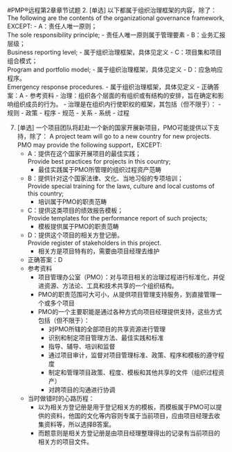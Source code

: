 #PMP®远程第2章章节试题
2. [单选] 以下都属于组织治理框架的内容，除了：
The following are the contents of the organizational governance framework, EXCEPT:
	- A：责任人唯一原则；  
The sole responsibility principle;
		- 责任人唯一原则属于管理要素
	- B：业务汇报层级；  
Business reporting level;
		- 属于组织治理框架，具体见定义
	- C：项目集和项目组合模式；  
Program and portfolio model;
		- 属于组织治理框架，具体见定义
	- D：应急响应程序。  
Emergency response procedures.
		- 属于组织治理框架，具体见定义
	- 正确答案：A
	- 参考资料
		- 治理：组织各个层面的有组织或有结构的安排，旨在确定和影响组织成员的行为。
		- 治理是在组织内行使职权的框架，其包括（但不限于）：
			- 规则
			- 政策
			- 程序
			- 规范
			- 关系
			- 系统
			- 过程

7. [单选] 一个项目团队将赶赴一个新的国家开展新项目，PMO可能提供以下支持，除了：
A project team will go to a new country for new projects. PMO may provide the following support，EXCEPT:
	- A：提供在这个国家开展项目的最佳实践；  
Provide best practices for projects in this country;
		- 最佳实践属于PMO所管理的组织过程资产范畴
	- B：提供针对这个国家法律、文化、当地习俗的专项培训；  
Provide special training for the laws, culture and local customs of this country;
		- 培训属于PMO的职责范畴
	- C：提供这类项目的绩效报告模板；  
Provide templates for the performance report of such projects;
		- 模板提供属于PMO的职责范畴
	- D：提供这个项目的相关方登记册。  
Provide register of stakeholders in this project.
		- 相关方是项目特有的，需要由项目经理去维护
	- 正确答案：D
	- 参考资料
		- 项目管理办公室（PMO）：对与项目相关的治理过程进行标准化，并促进资源、方法论、工具和技术共享的一个组织结构。
		- PMO的职责范围可大可小，从提供项目管理支持服务，到直接管理一个或多个项目
		- PMO的一个主要职能是通过各种方式向项目经理提供支持，这些方式包括（但不限于）：
			- 对PMO所辖的全部项目的共享资源进行管理
			- 识别和制定项目管理方法、最佳实践和标准
			- 指导、辅导、培训和监督
			- 通过项目审计，监督对项目管理标准、政策、程序和模板的遵守程度
			- 制定和管理项目政策、程度、模板和其他共享的文件（组织过程资产）
			- 对跨项目的沟通进行协调
	- 当时做错时的心路历程：
		- 以为相关方登记册是用于登记相关方的模板，而模板属于PMO可以提供的资料，他国的文化等内容则专属于当前项目，应由项目经理去收集资料等，所以选择B答案。
		- 而题意则是相关方登记册是由项目经理整理得出的记录有当前项目的相关方的项目文件。